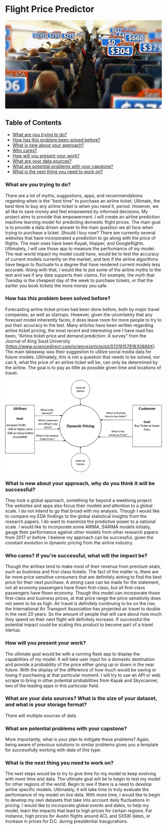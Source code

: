 # Flight Price Predictor
<p align="center">
  <img src="images/flightprice.jpg">
</p>  

## Table of Contents

* [What are you trying to do?](#what-are-you-trying-to-do)
* [How has this problem been solved before?](#how-has-this-problem-been-solved-before)
* [What is new about your approach?](#what-is-new-about-your-approach,-why-do-you-think-it-will-be-successful)
* [Who cares?](#who-cares-if-you're-successful,-what-will-the-impact-be)
* [How will you present your work?](#how-will-you-present-your-work)
* [What are your data sources?](#what-are-your-data-sources?-what-is-the-size-of-your-dataset,-and-what-is-your-storage-format)
* [What are potential problems with your capstone?](#what-are-potential-problems-with-your-capstone)
* [What is the next thing you need to work on?](#what-is-the-next-thing-you-need-to-work-on)

### What are you trying to do?
There are a lot of myths, suggestions, apps, and recommendations regarding when is the “best time” to purchase an airline ticket.  Ultimate, the best time to buy any airline ticket is when you need it, period.  However, we all like to save money and feel empowered by informed decisions.  My project aims to provide that empowerment.  I will create an airline prediction machine learning model for predicting domestic flight prices.  The main goal is to provide a data driven answer to the main question we all face when trying to purchase a ticket. Should I buy now?  There are currently several websites that have incorporated a prediction to go along with the price of flights.  The main ones have been Kayak, Hopper, and Googleflights. Ultimately, I will use those app to measure the performance of my model.  The real-world impact my model could have, would be to test the accuracy of current models currently on the market, and test if the airline algorithms have begun to fluctuate to a degree that have rendered current models less accurate. Along with that, I would like to put some of the airline myths to the test and see if any data supports their claims.  For example, the myth that Tuesday is the cheapest day of the week to purchase tickets, or that the earlier you book tickets the more money you safe.   

### How has this problem been solved before?
Forecasting airline ticket prices had been done before, both by major travel companies, as well as startups.  However, given the uncertainty that any forecast model inherently faces, it does leave room for more people to try to put their accuracy to the test.  Many articles have been written regarding airline ticket pricing, the most recent and interesting one I have read has been, “Airline ticket price and demand prediction: A survey” from the Journal of King Saud University (https://www.sciencedirect.com/science/article/pii/S131915781830884X). The main takeaway was their suggestion to utilize social media data for future models.  Ultimately, this is not a question that needs to be solved, nor can it, what the price of an airline ticket will be, can only be determined by the airline.  The goal is to pay as little as possible given time and locations of travel.  
<p align="center">
  <img src="images/dynamicpricing.jpg">
</p>  

### What is new about your approach, why do you think it will be successful?
They took a global approach, something far beyond a weeklong project.  The websites and apps also focus their models and attention to a global scale.  I do not intend to go that broad with my analysis.  Though I would like to compare my EDA findings to the global statistical insights from the research papers.  I do want to maximize the predictive power to a national scale.  I would like to incorporate some ARIMA, SARIMA models initially, gauge their performance against other models from other research papers from 2017 or before.  I believe my approach can be successful, given the constant evolution in dynamic pricing from the airline industry.     

### Who cares? If you're successful, what will the impact be?
Though the airlines tend to make most of their revenue from premium seats, such as business and first-class tickets.  The fact of the matter is, there are far more price sensitive consumers that are definitely aiming to find the best price for their next purchase.  A strong case can be made for the statement, not all economy passengers have flown first-class, but all first-class passengers have flown economy.  Though this model can incorporate those first-class and business prices, at that price range the price sensitivity does not seem to be as high.  Air travel is definitely continuing to be on the rise, the International Air Transport Association  has projected air travel to double in the next 20 years.   So the amount of people that will care about how much they spend on their next flight will definitely increase.  If successful the potential impact could be scaling this product to become part of a travel startup.  

### How will you present your work?
The ultimate goal would be with a running flask app to display the capabilities of my model.  It will take user input for a domestic destination and provide a probability of the price either going up or down in the near future.  With the display of the difference of how much would be saving or losing if purchasing at that particular moment.  I will try to use an API or web scrape to bring in other potential probabilities from Kayak and Skyscanner, two of the leading apps in this particular field. 

### What are your data sources? What is the size of your dataset, and what is your storage format?
There will multiple sources of data.  

### What are potential problems with your capstone?


More importantly, what is your plan to mitigate these problems? Again, being aware of previous solutions to similar problems gives you a template for successfully working with data of this type.

### What is the next thing you need to work on?
The next steps would be to try to give time for my model to keep evolving with more time and data.  The ultimate goal will be to begin to test my model for other regions of the world.  Begin to see if there is a need to develop airline specific models.  Ultimately, it will take time to truly evaluate the performance of my model on live data.  With more time, I would like to begin to develop my own datasets that take into account daily fluctuations in pricing.  I would like to incorporate global events and dates, to help my model, learn the impacts that lead to high prices for certain regions.  For instance, high prices for Austin flights around ACL and SXSW dates, or increase in prices for D.C. during presidential inaugurations.  
